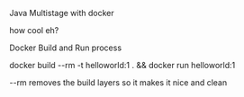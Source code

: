 Java Multistage with docker

how cool eh?


Docker Build and Run process

docker build --rm -t helloworld:1 . && docker run helloworld:1

--rm removes the build layers so it makes it nice and clean
